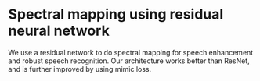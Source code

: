 # Spectral mapping using residual neural network

We use a residual network to do spectral mapping for speech enhancement
and robust speech recognition. Our architecture works better than
ResNet, and is further improved by using mimic loss.
